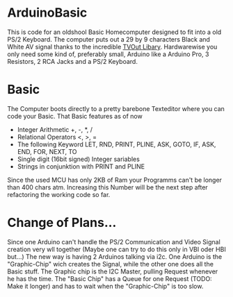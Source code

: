 # ArduinoBasic

This is code for an oldshool Basic Homecomputer designed to fit into a old PS/2 Keyboard. The computer puts out a 29 by 9 characters Black and White AV signal thanks to the incredible [TVOut Libary](https://github.com/Avamander/arduino-tvout). Hardwarewise you only need some kind of, preferably small, Arduino like a Arduino Pro, 3 Resistors, 2 RCA Jacks and a PS/2 Keyboard.

# Basic

The Computer boots directly to a pretty barebone Texteditor where you can code your Basic. That Basic features as of now
* Integer Arithmetic +, -, *, /
* Relational Operators <, >, =
* The following Keyword  LET, RND, PRINT, PLINE, ASK, GOTO, IF, ASK, END, FOR, NEXT, TO
* Single digit (16bit signed) Integer sariables
* Strings in conjunktion with PRINT and PLINE

Since the used MCU has only 2KB of Ram your Programms can't be longer than 400 chars atm. Increasing this Number will be the next step after refactoring the working code so far.

# Change of Plans...
Since one Arduino can't handle the PS/2 Communication and Video Signal creation very wll together (Maybe one can try to do this only in VBI oder HBI but...) The new way is having 2 Arduinos talking via i2c. One Arduino is the "Graphic-Chip" wich creates the Signal, while the other one does all the Basic stuff. The Graphic chip is the I2C Master, pulling Request whenever he has the time. The "Basic Chip" has a Queue for one Request (TODO: Make it longer) and has to wait when the "Graphic-Chip" is too slow.